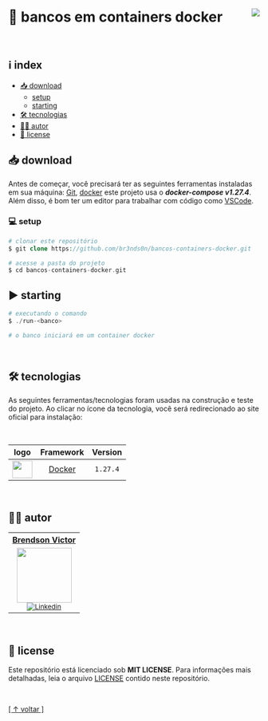 # 🐳 bancos em containers docker [<img align="right" src="https://img.shields.io/badge/release-v0.0.1-green">]()

<br>

## ℹ index

-   [📥 download](#-download)
    -   [setup](#-setup)
    -   [starting](#-starting)
-   [🛠 tecnologias](#-tecnologias)
-   [✍🏼 autor](#-autor)
-   [📝 license](#-license)

## 📥 download

Antes de começar, você precisará ter as seguintes ferramentas instaladas em sua máquina:
[Git](https://git-scm.com), [docker](https://www.docker.com) este projeto usa o **_docker-compose v1.27.4_**. Além disso, é bom ter um editor para trabalhar com código como [VSCode](https://code.visualstudio.com/).

### 💻 setup

```php
# clonar este repositório
$ git clone https://github.com/br3nds0n/bancos-containers-docker.git

# acesse a pasta do projeto
$ cd bancos-containers-docker.git

```

## ▶ starting

```php
# executando o comando
$ ./run-<banco>

# o banco iniciará em um container docker
```

<br>

## 🛠 tecnologias

As seguintes ferramentas/tecnologias foram usadas na construção e teste do projeto. Ao clicar no ícone da tecnologia, você será redirecionado ao site oficial para instalação:

<br>

|                                   logo                                     |                      Framework                     |  Version  |
| :------------------------------------------------------------------------: | :-------------------------------------------------:| :-------: |
| <img height="35" width="40" src="https://skillicons.dev/icons?i=docker">   | [Docker](https://www.docker.com/)                  |  `1.27.4` |

<br>
                 
## ✍🏼 autor

<table>
  <tr>
   <tr align=center>
        <th><a href="https://github.com/br3nds0n"><strong> Brendson Victor </strong><a></th>
  </tr>
    <td align="center">
      <a href="https://github.com/br3nds0n">
        <img src="https://user-images.githubusercontent.com/82064724/185726784-e8d151e8-29d6-4475-ba50-ca23f9429650.png" width="110"/></a><br>
        <sub>
            <a href="https://www.linkedin.com/in/brendson/" target="_blank" rel="noreferrer" rel="noopener">
              <img src="https://img.shields.io/badge/LinkedIn-0077B5?style=for-the-badge&logo=linkedin&logoColor=white" alt="Linkedin"/>
            </a></br>
          </div>
        </sub>
    </td>
  </tr>
</table>

<br>
 
## 📝 license

Este repositório está licenciado sob **MIT LICENSE**. Para informações mais detalhadas, leia o arquivo [LICENSE](./LICENSE) contido neste repositório.

<br> 
	
[[ ↑ voltar ]](#-bancos-em-containers-docker-)

